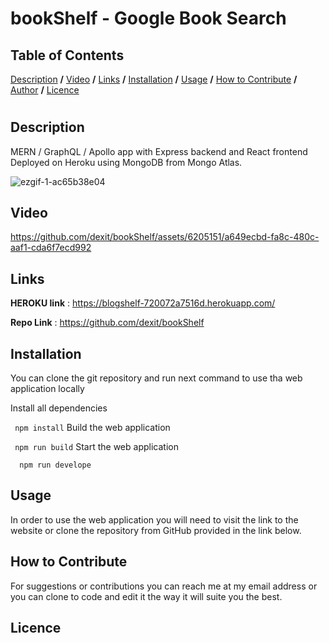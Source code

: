 
# bookShelf - Google Book Search
## Table of Contents
[Description](#description) **/**  [Video](#video)  **/** [Links](#links)  **/**  [Installation](#installation) **/** [Usage](#usage) **/** [How to Contribute](#how-to-contribute) **/** [Author](#author) **/** [Licence](#licence)
#
## Description
MERN / GraphQL / Apollo app with Express backend and React frontend
Deployed on Heroku using MongoDB from Mongo Atlas.

![ezgif-1-ac65b38e04](https://github.com/dexit/bookShelf/assets/6205151/d0ba20af-9a39-493c-b1fe-b61293b934b1)

## Video
https://github.com/dexit/bookShelf/assets/6205151/a649ecbd-fa8c-480c-aaf1-cda6f7ecd992

## Links
**HEROKU link** : https://blogshelf-720072a7516d.herokuapp.com/

**Repo Link** : https://github.com/dexit/bookShelf

## Installation
You can clone the git repository and run next command to use tha web application locally

Install all dependencies

 ``` npm install```
Build the web application

 ``` npm run build```
Start the web application

```  npm run develope```
## Usage
In order to use the web application you will need to visit the link to the website or clone the repository from GitHub provided in the link below.

## How to Contribute
For suggestions or contributions you can reach me at my email address or you can clone to code and edit it the way it will suite you the best.

## Licence

